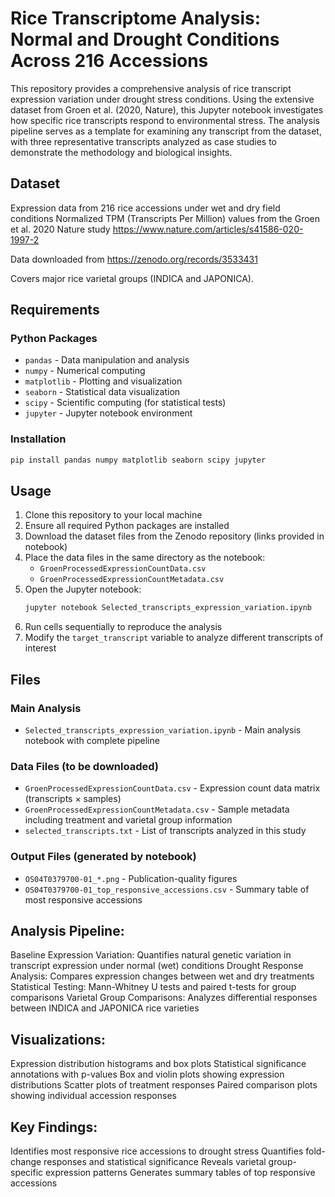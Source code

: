 # Rice Transcriptome Analysis: Normal and Drought Conditions Across 216 Accessions

This repository provides a comprehensive analysis of rice transcript expression variation under drought stress conditions. Using the extensive dataset from Groen et al. (2020, Nature), this Jupyter notebook investigates how specific rice transcripts respond to environmental stress. The analysis pipeline serves as a template for examining any transcript from the dataset, with three representative transcripts analyzed as case studies to demonstrate the methodology and biological insights.

## Dataset

Expression data from 216 rice accessions under wet and dry field conditions
Normalized TPM (Transcripts Per Million) values from the Groen et al. 2020 Nature study https://www.nature.com/articles/s41586-020-1997-2

Data downloaded from https://zenodo.org/records/3533431

Covers major rice varietal groups (INDICA and JAPONICA).

## Requirements

### Python Packages
- `pandas` - Data manipulation and analysis
- `numpy` - Numerical computing
- `matplotlib` - Plotting and visualization
- `seaborn` - Statistical data visualization
- `scipy` - Scientific computing (for statistical tests)
- `jupyter` - Jupyter notebook environment

### Installation
```bash
pip install pandas numpy matplotlib seaborn scipy jupyter
```

## Usage

1. Clone this repository to your local machine
2. Ensure all required Python packages are installed
3. Download the dataset files from the Zenodo repository (links provided in notebook)
4. Place the data files in the same directory as the notebook:
   - `GroenProcessedExpressionCountData.csv`
   - `GroenProcessedExpressionCountMetadata.csv`
5. Open the Jupyter notebook:
   ```bash
   jupyter notebook Selected_transcripts_expression_variation.ipynb
   ```
6. Run cells sequentially to reproduce the analysis
7. Modify the `target_transcript` variable to analyze different transcripts of interest

## Files

### Main Analysis
- `Selected_transcripts_expression_variation.ipynb` - Main analysis notebook with complete pipeline

### Data Files (to be downloaded)
- `GroenProcessedExpressionCountData.csv` - Expression count data matrix (transcripts × samples)
- `GroenProcessedExpressionCountMetadata.csv` - Sample metadata including treatment and varietal group information
- `selected_transcripts.txt` - List of transcripts analyzed in this study

### Output Files (generated by notebook)
- `OS04T0379700-01_*.png` - Publication-quality figures
- `OS04T0379700-01_top_responsive_accessions.csv` - Summary table of most responsive accessions

## Analysis Pipeline:

Baseline Expression Variation: Quantifies natural genetic variation in transcript expression under normal (wet) conditions
Drought Response Analysis: Compares expression changes between wet and dry treatments
Statistical Testing: Mann-Whitney U tests and paired t-tests for group comparisons
Varietal Group Comparisons: Analyzes differential responses between INDICA and JAPONICA rice varieties

## Visualizations:

Expression distribution histograms and box plots
Statistical significance annotations with p-values
Box and violin plots showing expression distributions
Scatter plots of treatment responses
Paired comparison plots showing individual accession responses

## Key Findings:

Identifies most responsive rice accessions to drought stress
Quantifies fold-change responses and statistical significance
Reveals varietal group-specific expression patterns
Generates summary tables of top responsive accessions
